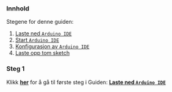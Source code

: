 ### Innhold

Stegene for denne guiden:

1. [Laste ned `Arduino IDE`][install]
1. [Start `Arduino IDE`][start-arduino-ide]
1. [Konfigurasjon av `Arduino IDE`][config-arduino-ide]
1. [Laste opp tom sketch][upload-empty-sketch]

### Steg 1

Klikk **[her][install]** for å gå til første steg i Guiden:
**[Laste ned `Arduino IDE`][install]**

[install]: Laste-ned-Arduino-IDE
[start-arduino-ide]: Start-Arduino-IDE
[config-arduino-ide]: Konfigurasjon-av-Arduino-IDE
[upload-empty-sketch]: Laste-opp-tom-sketch-til-Arduinoen
